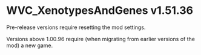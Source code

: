 # WVC_XenotypesAndGenes v1.51.36
 
Pre-release versions require resetting the mod settings.

Versions above 1.00.96 require (when migrating from earlier versions of the mod) a new game.